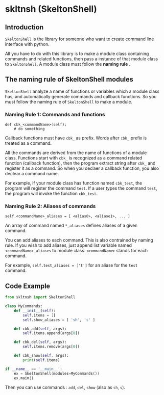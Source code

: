 # skltnsh (SkeltonShell)

## Introduction

`SkeltonShell` is the library for someone who want to create command line
interface with python.

All you have to do with this library is to make a module class containing
commands and related functions, then pass a instance of that module class to
`SkeltonShell`.  A module class must follow the **naming rule** .

## The naming rule of SkeltonShell modules

`SkeltonShell` analyze a name of functions or variables which a module class
has, and automatically generate commands and callback functions.  So you must
follow the naming rule of `SkeltonShell` to make a module.

### Naming Rule 1: Commands and functions

```
def cbk_<commandName>(self):
    # do something
```

Callback functions must have `cbk_` as prefix.
Words after `cbk_` prefix is treated as a command.

All the commands are derived from the name of functions of a module class.
Functions start with `cbk_` is recognized as a command related function
(callback function), then the program extract string after `cbk_` and register
it as a command.  So when you declaer a callback function, you also declear a
command name.

For example, if your module class has function named `cbk_test`, the program
will register the command `test`. If a user types the command `test`, the program
will invoke the function `cbk_test`.

### Naming Rule 2: Aliases of commands

```
self.<commandName>_aliases = [ <alias0>, <aliase1>, ... ]
```

An array of command named `*_aliases` defines aliases of a given command.

You can add aliases to each command. This is also contrained by naming rule. If
you wish to add aliases, just append list variable named
`<commandName>_aliases` to module class. `<commandName>` stands for each
command.

For example, `self.test_aliases = ['t']` for an aliase for the `test` command.

## Code Example

``` python
from skltnsh import SkeltonShell

class MyCommands:
    def __init__(self):
        self.items = []
        self.show_aliases = [ 'sh', 's' ]

    def cbk_add(self, args):
        self.items.append(args[0])

    def cbk_del(self, args):
        self.items.remove(args[0])

    def cbk_show(self, args):
        print(self.items)

if __name__ == '__main__':
    ex = SkeltonShell(modules=MyCommands())
    ex.main()
```

Then you can use commands : `add`, `del`, `show` (also as `sh`, `s`).
